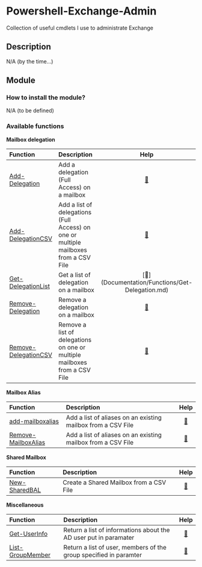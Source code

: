 # Powershell-Exchange-Admin

Collection of useful cmdlets I use to administrate Exchange

## Description

N/A (by the time...)

## Module

### How to install the module?

N/A (to be defined)

### Available functions

**Mailbox delegation**

| Function | Description | Help |
| :--- | :--- | :---: |
| [Add-Delegation](Module/ExchAdmin/Functions/Add-Delegation.ps1) | Add a delegation (Full Access) on a mailbox | [:book:](Documentation/Functions/Add-Delegation.md) |
| [Add-DelegationCSV](Module/ExchAdmin/Functions/Add-DelegationCSV.ps1) | Add a list of delegations (Full Access) on one or multiple mailboxes from a CSV File | [:book:](Documentation/Functions/Add-DelegationCSV.md) |
| [Get-DelegationList](Module/ExchAdmin/Functions/Get-Delegation.ps1) | Get a list of delegation on a mailbox | [:book:] (Documentation/Functions/Get-Delegation.md) |
| [Remove-Delegation](Module/ExchAdmin/Functions/Remove-Delegation.ps1) | Remove a delegation on a mailbox | [:book:](Documentation/Functions/Remove-Delegation.md) |
| [Remove-DelegationCSV](Module/ExchAdmin/Functions/Remove-DelegationCSV.ps1) | Remove a list of delegations on one or multiple mailboxes from a CSV File | [:book:](Documentation/Functions/Remove-DelegationCSV.md) |

**Mailbox Alias**

| Function | Description | Help |
| :--- | :--- | :---: |
| [add-mailboxalias](Module/ExchAdmin/Functions/Add-MailboxAlias.ps1) | Add a list of aliases on an existing mailbox from a CSV File | [:book:](Documentation/Functions/Add-MailboxAlias.md) |
| [Remove-MailboxAlias](Module/ExchAdmin/Functions/Remove-MailboxAlias.ps1) | Add a list of aliases on an existing mailbox from a CSV File | [:book:](Documentation/Functions/Remove-MailboxAlias.md) |


**Shared Mailbox**

| Function | Description | Help |
| :--- | :--- | :---: |
| [New-SharedBAL](Module/ExchAdmin/Functions/New-SharedBAL.ps1) | Create a Shared Mailbox from a CSV File | [:book:](Documentation/Functions/New-SharedBAL.md) |

**Miscellaneous**

| Function | Description | Help |
| :--- | :--- | :---: |
| [Get-UserInfo](Module/ExchAdmin/Functions/Get-UserInfo.ps1) | Return a list of informations about the AD user put in paramater | [:book:](Documentation/Functions/Get-UserInfo.md) |
| [List-GroupMember](Module/ExchAdmin/Functions/List-GroupMember.ps1) | Return a list of user, members of the group specified in paramter  | [:book:](Documentation/Functions/List-GroupMember.md) |